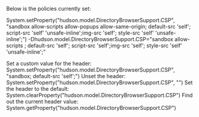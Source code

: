 Below is the policies currently set:

System.setProperty("hudson.model.DirectoryBrowserSupport.CSP", "sandbox allow-scripts allow-popups allow-same-origin; default-src 'self'; script-src 'self'  'unsafe-inline';img-src 'self'; style-src 'self' 'unsafe-inline';")
-Dhudson.model.DirectoryBrowserSupport.CSP="sandbox allow-scripts ; default-src 'self'; script-src 'self';img-src 'self'; style-src 'self' 'unsafe-inline';"

Set a custom value for the header:
System.setProperty("hudson.model.DirectoryBrowserSupport.CSP", "sandbox; default-src 'self';")
Unset the header:
System.setProperty("hudson.model.DirectoryBrowserSupport.CSP", "")
Set the header to the default:
System.clearProperty("hudson.model.DirectoryBrowserSupport.CSP")
Find out the current header value:
System.getProperty("hudson.model.DirectoryBrowserSupport.CSP")